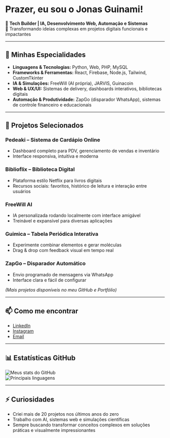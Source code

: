 # Prazer, eu sou o Jonas Guinami! ️

💼 **Tech Builder | IA, Desenvolvimento Web, Automação e Sistemas**  
🚀 Transformando ideias complexas em projetos digitais funcionais e impactantes  

---

## 🔹 Minhas Especialidades
- **Linguagens & Tecnologias:** Python, Web, PHP, MySQL  
- **Frameworks & Ferramentas:** React, Firebase, Node.js, Tailwind, CustomTkinter  
- **IA & Simulações:** FreeWill (AI própria), JARVIS, Guinacoin  
- **Web & UX/UI:** Sistemas de delivery, dashboards interativos, bibliotecas digitais  
- **Automação & Produtividade:** ZapGo (disparador WhatsApp), sistemas de controle financeiro e educacionais  

---

## 🌟 Projetos Selecionados

### **Pedeaki – Sistema de Cardápio Online**
- Dashboard completo para PDV, gerenciamento de vendas e inventário  
- Interface responsiva, intuitiva e moderna  

### **Biblioflix – Biblioteca Digital**
- Plataforma estilo Netflix para livros digitais  
- Recursos sociais: favoritos, histórico de leitura e interação entre usuários  

### **FreeWill AI**
- IA personalizada rodando localmente com interface amigável  
- Treinável e expansível para diversas aplicações  

### **Guimica – Tabela Periódica Interativa**
- Experimente combinar elementos e gerar moléculas  
- Drag & drop com feedback visual em tempo real  

### **ZapGo – Disparador Automático**
- Envio programado de mensagens via WhatsApp  
- Interface clara e fácil de configurar  

*(Mais projetos disponíveis no meu GitHub e Portfólio)*

---

## 📫 Como me encontrar
- [LinkedIn](https://www.linkedin.com/in/jonas-guinami-709038241/)  
- [Instagram](https://www.instagram.com/guinamijonas/)  
- [Email](mailto:guinamijonas@email.com)  

---

## 📊 Estatísticas GitHub
![Meus stats do GitHub](https://github-readme-stats.vercel.app/api?username=jonasguinami&show_icons=true&theme=radical)  
![Principais linguagens](https://github-readme-stats.vercel.app/api/top-langs/?username=jonasguinami&layout=compact&theme=radical)


---

## ⚡ Curiosidades
- Criei mais de 20 projetos nos últimos anos do zero 
- Trabalho com AI, sistemas web e simulações científicas
- Sempre buscando transformar conceitos complexos em soluções práticas e visualmente impressionantes

